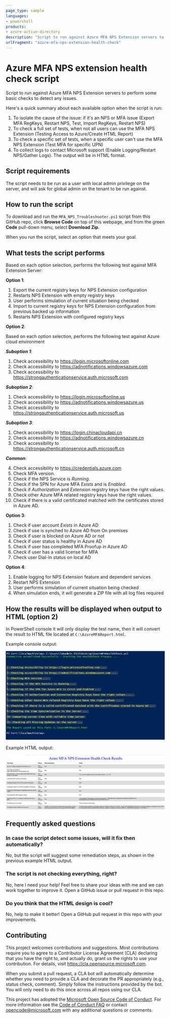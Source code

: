 ```yaml
---
page_type: sample
languages:
- powershell
products:
- azure-active-directory
description: "Script to run against Azure MFA NPS Extension servers to perform some basic checks to detect any issues. The output will be in HTML format."
urlFragment: "azure-mfa-nps-extension-health-check"
---
```


# Azure MFA NPS extension health check script

Script to run against Azure MFA NPS Extension servers to perform some basic checks to detect any issues.

Here's a quick summary about each available option when the script is run:
1. To isolate the cause of the issue: if it's an NPS or MFA issue (Export MFA RegKeys, Restart NPS, Test, Import RegKeys, Restart NPS)
1. To check a full set of tests, when not all users can use the MFA NPS Extension (Testing Access to Azure/Create HTML Report)
1. To check a specific set of tests, when a specific user can't use the MFA NPS Extension (Test MFA for specific UPN)
1. To collect logs to contact Microsoft support (Enable Logging/Restart NPS/Gather Logs). The output will be in HTML format.

## Script requirements

The script needs to be run as a user with local admin privilege on the server, and will ask for global admin on the tenant to be run against.

## How to run the script

To download and run the `MFA_NPS_Troubleshooter.ps1` script from this GitHub repo, click **Browse Code** on top of this webpage, and from the green **Code** pull-down menu, select **Download Zip**.

When you run the script, select an option that meets your goal.

## What tests the script performs

Based on each option selection, performs the following test against MFA Extension Server:

**Option 1**:
1. Export the current registry keys for NPS Extension configuration
1. Restarts NPS Extension with empty registry keys
1. User performs simulation of current situation being checked
1. Import to current registry keys for NPS Extension configuration from previous backed up information
1. Restarts NPS Extension with configured registry keys

**Option 2**:

Based on each option selection, performs the following test against Azure cloud environment

***Suboption 1***:
1. Check accessibility to https://login.microsoftonline.com
1. Check accessibility to https://adnotifications.windowsazure.com
1. Check accessibility to https://strongauthenticationservice.auth.microsoft.com

***Suboption 2***:
1. Check accessibility to https://login.microsoftonline.us
1. Check accessibility to https://adnotifications.windowsazure.us
1. Check accessibility to https://strongauthenticationservice.auth.microsoft.us

***Suboption 3***:
1. Check accessibility to https://login.chinacloudapi.cn
1. Check accessibility to https://adnotifications.windowsazure.cn
1. Check accessibility to https://strongauthenticationservice.auth.microsoft.cn

***Common***:

4. Check accessibility to https://credentials.azure.com
1. Check MFA version.
1. Check if the NPS Service is *Running*.
1. Check if the SPN for Azure MFA *Exists* and is *Enabled*.
1. Check if *Authorization* and *Extension* registry keys have the right values.
1. Check other Azure MFA related registry keys have the right values.
1. Check if there is a valid certificated matched with the certificates stored in Azure AD.

**Option 3**:
1. Check if user account *Exists* in Azure AD
1. Check if use is synched to Azure AD from On premises
1. Check if user is blocked on Azure AD or not
1. Check if user status is healthy in Azure AD
1. Check if user has completed MFA Proofup in Azure AD
1. Check if user has a valid license for MFA
1. Check user Dial-In status on local AD

**Option 4**:
1. Enable logging for NPS Extension feature and dependent services
1. Restart NPS Extension
1. User performs simulation of current situation being checked
1. When simulation ends, it will generate a ZIP file with all log files required

## How the results will be displayed when output to HTML (option 2)

In PowerShell console it will only display the test name, then it will convert the result to HTML file located at `C:\AzureMFAReport.html`.

Example console output:

![Example PowerShell output](media/console_output.jpg)

Example HTML output:

![Example HTML output](media/html_output.jpg)

## Frequently asked questions

### In case the script detect some issues, will it fix then automatically?

No, but the script will suggest some remediation steps, as shown in the previous example HTML output.

### The script is not checking everything, right?

No, here I need your help! Feel free to share your ideas with me and we can work together to improve it. Open a GitHub issue or pull request in this repo.

### Do you think that the HTML design is cool?

No, help to make it better! Open a GitHub pull request in this repo with your improvements.

## Contributing

This project welcomes contributions and suggestions.  Most contributions require you to agree to a
Contributor License Agreement (CLA) declaring that you have the right to, and actually do, grant us
the rights to use your contribution. For details, visit https://cla.opensource.microsoft.com.

When you submit a pull request, a CLA bot will automatically determine whether you need to provide
a CLA and decorate the PR appropriately (e.g., status check, comment). Simply follow the instructions
provided by the bot. You will only need to do this once across all repos using our CLA.

This project has adopted the [Microsoft Open Source Code of Conduct](https://opensource.microsoft.com/codeofconduct/).
For more information see the [Code of Conduct FAQ](https://opensource.microsoft.com/codeofconduct/faq/) or
contact [opencode@microsoft.com](mailto:opencode@microsoft.com) with any additional questions or comments.
